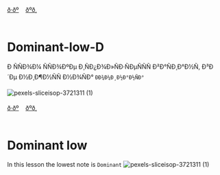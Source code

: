 <span id="ru"><a href='#ru'>ð·ðº</a> &nbsp;&nbsp;&nbsp;<a href='#en'>ðºð¸</a> &nbsp;&nbsp;&nbsp;</span><br><br>
# Dominant-low-D
Ð ÑÑÐ¾Ð¼ ÑÑÐ¾ÐºÐµ Ð¸ÑÐ¿Ð¾Ð»ÑÐ·ÑÐµÑÑÑ Ð²Ð°ÑÐ¸Ð°Ð½Ñ, Ð³Ð´Ðµ Ð½Ð¸Ð¶Ð½ÑÑ Ð½Ð¾ÑÐ° `ÐÐ¾Ð¼Ð¸Ð½Ð°Ð½ÑÐ°`

![pexels-sliceisop-3721311 (1)](https://github.com/user-attachments/assets/683d8d05-7f5a-4cc2-93f2-691fbe56d2bd)<br><br>
<span id="en"><a href='#ru'>ð·ðº</a> &nbsp;&nbsp;&nbsp;<a href='#en'>ðºð¸</a> &nbsp;&nbsp;&nbsp;</span><br><br>
# Dominant low
In this lesson the lowest note is `Dominant`
![pexels-sliceisop-3721311 (1)](https://github.com/user-attachments/assets/683d8d05-7f5a-4cc2-93f2-691fbe56d2bd)<br><br>
